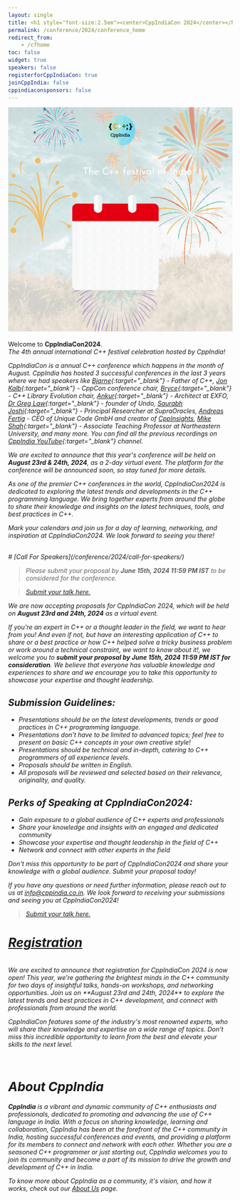 ```yaml
---
layout: single
title: <h1 style="font-size:2.5em"><center>CppIndiaCon 2024</center></h1><center><p style="font-size:1.5em">The C++ festival of India</p><center>
permalink: /conference/2024/conference_home
redirect_from:
    - /cfhome
toc: false
widget: true
speakers: false
registerforCppIndiaCon: true
joinCppIndia: false
cppindiaconsponsors: false
---
```

<!-- <center><p style="font-size:1.5em">The C++ festival of India</p></center> -->

<a href="https://konfhub.com/cppindiacon2024" style="display:block;" target="_blank">
    <img src="/conference/2024/graphics/cppindiacon2024_square_banner.gif" alt="CppIndiaCon2024 Image">
</a>

<!-- <img src="/conference/2024/graphics/cppindiacon2024_square_banner.gif" alt="CppIndiaCon2024 Image"> -->

<!-- <div><script src="https://widget.konfhub.com/widget.js" button_id="btn_67003620bcfc"></script></div> -->
<div><script src="https://widget.konfhub.com/widget.js" button_id="btn_67003620bcfc"></script></div>

<!-- <div><script src=https://widget.konfhub.com/widget.js button_id="btn_67003620bcfc"></script></div> -->
<br>
Welcome to <strong>CppIndiaCon2024</strong>.<br> 
<i>The 4th annual international C++ festival<i> celebration hosted by CppIndia!

CppIndiaCon is a annual C++ conference which happens in the month of August. CppIndia has hosted 3 successful conferences in the last 3 years where we had speakers like [Bjarne](https://www.stroustrup.com/){:target="_blank"} - Father of C++, [Jon Kalb](https://twitter.com/_JonKalb){:target="_blank"} - CppCon conference chair, [Bryce](https://twitter.com/blelbach){:target="_blank"} - C++ Library Evolution chair, [Ankur](https://ankursatle.wordpress.com/){:target="_blank"} - Architect at EXFO, [Dr Greg Law](https://undo.io/about-us/undo/leadership-team/greg-law/){:target="_blank"} - founder of Undo, [Saurabh Joshi](https://sbjoshi.github.io/){:target="_blank"} - Principal Researcher at SupraOracles, [Andreas Fertig](https://de.linkedin.com/in/andreasfertig) - CEO of Unique Code GmbH and creator of [CppInsights](https://cppinsights.io), [Mike Shah](https://mshah.io){:target="_blank"} - Associate Teaching Professor at Northeastern University, and many more. You can find all the previous recordings on [CppIndia YouTube](https://www.youtube.com/@CppIndiaUG){:target="_blank"} channel.

We are excited to announce that this year's conference will be held on **August 23rd & 24th, 2024**, as a 2-day virtual event. The platform for the conference will be announced soon, so stay tuned for more details.

As one of the premier C++ conferences in the world, CppIndiaCon2024 is dedicated to exploring the latest trends and developments in the C++ programming language. We bring together experts from around the globe to share their knowledge and insights on the latest techniques, tools, and best practices in C++.

Mark your calendars and join us for a day of learning, networking, and inspiration at CppIndiaCon2024. We look forward to seeing you there!

<!-- <div><script src=https://widget.konfhub.com/widget.js button_id="btn_67003620bcfc"></script></div> -->
<div><script src="https://widget.konfhub.com/widget.js" button_id="btn_67003620bcfc"></script></div>
<br>
# [Call For Speakers](/conference/2024/call-for-speakers/)

> Please submit your proposal by **June 15th, 2024  11:59 PM IST** to be considered for the conference.

> [Submit your talk here.](/conference/2024/call-for-speakers/)

We are now accepting proposals for CppIndiaCon 2024, which will be held on **August 23rd and 24th, 2024** as a virtual event.

If you're an expert in C++ or a thought leader in the field, we want to hear from you! And even if not, but have an interesting application of C++ to share or a best practice or how C++ helped solve a tricky business problem or work around a technical constraint, we want to know about it!, we welcome you to **submit your proposal by June 15th, 2024 11:59 PM IST for consideration**. We believe that everyone has valuable knowledge and experiences to share and we encourage you to take this opportunity to showcase your expertise and thought leadership.

## Submission Guidelines:

- Presentations should be on the latest developments, trends or good practices in C++ programming language.
- Presentations don't have to be limited to advanced topics; feel free to present on basic C++ concepts in your own creative style!
- Presentations should be technical and in-depth, catering to C++ programmers of all experience levels.
- Proposals should be written in English.
- All proposals will be reviewed and selected based on their relevance, originality, and quality.

## Perks of Speaking at CppIndiaCon2024:

- Gain exposure to a global audience of C++ experts and professionals
- Share your knowledge and insights with an engaged and dedicated community
- Showcase your expertise and thought leadership in the field of C++
- Network and connect with other experts in the field

Don't miss this opportunity to be part of CppIndiaCon2024 and share your knowledge with a global audience. Submit your proposal today!

If you have any questions or need further information, please reach out to us at [info@cppindia.co.in](mailto:info@cppindia.co.in). We look forward to receiving your submissions and seeing you at CppIndiaCon2024!

> [Submit your talk here.](/conference/2024/call-for-speakers/)

# [Registration](/conference/2024/CppIndiaCon-reg-form/)
<div><script src="https://widget.konfhub.com/widget.js" button_id="btn_67003620bcfc"></script></div>
<br>
We are excited to announce that registration for CppIndiaCon 2024 is now open! This year, we're gathering the brightest minds in the C++ community for two days of insightful talks, hands-on workshops, and networking opportunities. Join us on **August 23rd and 24th, 2024** to explore the latest trends and best practices in C++ development, and connect with professionals from around the world.

CppIndiaCon features some of the industry's most renowned experts, who will share their knowledge and expertise on a wide range of topics. Don't miss this incredible opportunity to learn from the best and elevate your skills to the next level.
<br>
<div><script src="https://widget.konfhub.com/widget.js" button_id="btn_67003620bcfc"></script></div>
<br>
<!-- # [Schedule](/conference/2024/schedule/) -->

<!-- We're thrilled to announce that the [talk schedule](/conference/2024/schedule/) for CppIndiaCon 2024 is now available! 

This year's conference is set to be a 2 day of in-depth technical presentations and insightful conversations with C++ leaders from around the world. <br>
Don't miss out on this unique chance to broaden your knowledge and enhance your skills in the field of C++. Register now to secure your spot at CppIndiaCon 2024 and join us for two days of insightful talks, hands-on workshops, and networking opportunities on **August 4th & 5th, 2024**! We can't wait to see you there! -->
<!-- 
# [Sponsorships](/conference/2024/Sponsor/)
Become a sponsor of CppIndiaCon2024 and support the C++ community! To learn more about our sponsorship opportunities and packages, visit our [sponsorship page](/conference/2024/Sponsor/) today. Let's work together to make this event a success!   -->

# About CppIndia 

**CppIndia** is a vibrant and dynamic community of C++ enthusiasts and professionals, dedicated to promoting and advancing the use of C++ language in India. With a focus on sharing knowledge, learning and collaboration, CppIndia has been at the forefront of the C++ community in India, hosting successful conferences and events, and providing a platform for its members to connect and network with each other. Whether you are a seasoned C++ programmer or just starting out, CppIndia welcomes you to join its community and become a part of its mission to drive the growth and development of C++ in India.

To know more about CppIndia as a community, it's vision, and how it works, check out our [About Us](/about_us) page.
